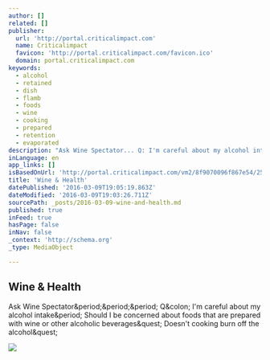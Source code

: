```yaml
---
author: []
related: []
publisher:
  url: 'http://portal.criticalimpact.com'
  name: Criticalimpact
  favicon: 'http://portal.criticalimpact.com/favicon.ico'
  domain: portal.criticalimpact.com
keywords:
  - alcohol
  - retained
  - dish
  - flamb
  - foods
  - wine
  - cooking
  - prepared
  - retention
  - evaporated
description: "Ask Wine Spectator... Q: I'm careful about my alcohol intake. Should I be concerned about foods that are prepared with wine or other alcoholic beverages? Doesn't cooking burn off the alcohol?"
inLanguage: en
app_links: []
isBasedOnUrl: 'http://portal.criticalimpact.com/vm2/8f9070096f867e54/25682/934908a9930184d7c3d6b838967d376c'
title: 'Wine & Health'
datePublished: '2016-03-09T19:05:19.863Z'
dateModified: '2016-03-09T19:03:26.711Z'
sourcePath: _posts/2016-03-09-wine-and-health.md
published: true
inFeed: true
hasPage: false
inNav: false
_context: 'http://schema.org'
_type: MediaObject

---
```

<article style=""><h1>Wine &amp; Health</h1><p>Ask Wine Spectator&amp;period;&amp;period;&amp;period; Q&amp;colon; I'm careful about my alcohol intake&amp;period; Should I be concerned about foods that are prepared with wine or other alcoholic beverages&amp;quest; Doesn't cooking burn off the alcohol&amp;quest;</p><img src="http://portal.criticalimpact.com/user/25682/image/8and20_Shrimp030816_540.jpg" /></article>